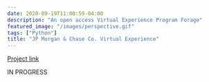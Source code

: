 ```yaml
---
date: 2020-09-19T11:00:59-04:00
description: "An open access Virtual Experience Program Forage"
featured_image: "/images/perspective.gif"
tags: ["Python"]
title: "JP Morgan & Chase Co. Virtual Experience"
---
```

[Project link](https://github.com/dylantjb/JP-Morgan-Virtual-Experience)

IN PROGRESS

